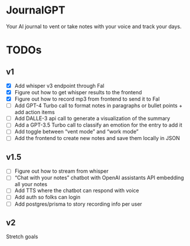 # JournalGPT

Your AI journal to vent or take notes with your voice and track your days.

# TODOs

## v1

- [x] Add whisper v3 endpoint through Fal
- [x] Figure out how to get whisper results to the frontend
- [x] Figure out how to record mp3 from frontend to send it to Fal
- [ ] Add GPT-4 Turbo call to format notes in paragraphs or bullet points + add action items
- [ ] Add DALLE-3 api call to generate a visualization of the summary
- [ ] Add a GPT-3.5 Turbo call to classify an emotion for the entry to add it
- [ ] Add toggle between “vent mode” and “work mode”
- [ ] Add the frontend to create new notes and save them locally in JSON

## v1.5

- [ ] Figure out how to stream from whisper
- [ ] “Chat with your notes” chatbot with OpenAI assistants API embedding all your notes
- [ ] Add TTS where the chatbot can respond with voice
- [ ] Add auth so folks can login
- [ ] Add postgres/prisma to story recording info per user

## v2

Stretch goals
